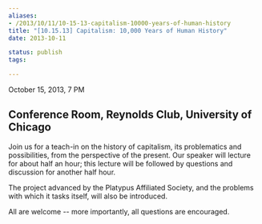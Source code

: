 ```yaml
---
aliases:
- /2013/10/11/10-15-13-capitalism-10000-years-of-human-history
title: "[10.15.13] Capitalism: 10,000 Years of Human History"
date: 2013-10-11

status: publish
tags:

---
```


October 15, 2013, 7 PM

## Conference Room, Reynolds Club, University of Chicago

Join us for a teach-in on the history of capitalism, its problematics and possibilities, from the perspective of the present. Our speaker will lecture for about half an hour; this lecture will be followed by questions and discussion for another half hour.

The project advanced by the Platypus Affiliated Society, and the problems with which it tasks itself, will also be introduced.

All are welcome -- more importantly, all questions are encouraged.
